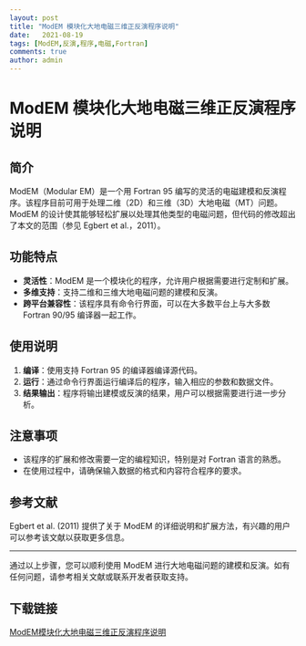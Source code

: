 ```yaml
---
layout: post
title: "ModEM 模块化大地电磁三维正反演程序说明"
date:   2021-08-19
tags: [ModEM,反演,程序,电磁,Fortran]
comments: true
author: admin
---
```

# ModEM 模块化大地电磁三维正反演程序说明

## 简介

ModEM（Modular EM）是一个用 Fortran 95 编写的灵活的电磁建模和反演程序。该程序目前可用于处理二维（2D）和三维（3D）大地电磁（MT）问题。ModEM 的设计使其能够轻松扩展以处理其他类型的电磁问题，但代码的修改超出了本文的范围（参见 Egbert et al.，2011）。

## 功能特点

- **灵活性**：ModEM 是一个模块化的程序，允许用户根据需要进行定制和扩展。
- **多维支持**：支持二维和三维大地电磁问题的建模和反演。
- **跨平台兼容性**：该程序具有命令行界面，可以在大多数平台上与大多数 Fortran 90/95 编译器一起工作。

## 使用说明

1. **编译**：使用支持 Fortran 95 的编译器编译源代码。
2. **运行**：通过命令行界面运行编译后的程序，输入相应的参数和数据文件。
3. **结果输出**：程序将输出建模或反演的结果，用户可以根据需要进行进一步分析。

## 注意事项

- 该程序的扩展和修改需要一定的编程知识，特别是对 Fortran 语言的熟悉。
- 在使用过程中，请确保输入数据的格式和内容符合程序的要求。

## 参考文献

Egbert et al. (2011) 提供了关于 ModEM 的详细说明和扩展方法，有兴趣的用户可以参考该文献以获取更多信息。

---

通过以上步骤，您可以顺利使用 ModEM 进行大地电磁问题的建模和反演。如有任何问题，请参考相关文献或联系开发者获取支持。

## 下载链接

[ModEM模块化大地电磁三维正反演程序说明](https://pan.quark.cn/s/8beb7b8d5f59)
